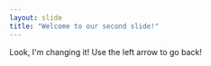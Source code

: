 ```yaml
---
layout: slide
title: "Welcome to our second slide!"
---
```

Look, I'm changing it!
Use the left arrow to go back!
